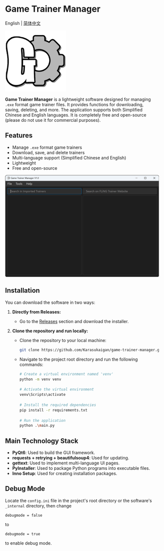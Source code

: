 # Game Trainer Manager

English | [简体中文](./README_ZH.md)

<img src="app/resources/logo.png" alt="Logo" width="200" height="200">

**Game Trainer Manager** is a lightweight software designed for managing `.exe` format game trainer files. It provides functions for downloading, saving, deleting, and more. The application supports both Simplified Chinese and English languages. It is completely free and open-source (please do not use it for commercial purposes).

## Features

- Manage `.exe` format game trainers
- Download, save, and delete trainers
- Multi-language support (Simplified Chinese and English)
- Lightweight
- Free and open-source

![screenshot](app/resources/screenshot_en.png)

## Installation

You can download the software in two ways:

1. **Directly from Releases:**
   - Go to the [Releases](https://github.com/Karasukaigan/game-trainer-manager/releases) section and download the installer.

2. **Clone the repository and run locally:**
   - Clone the repository to your local machine:
     ```bash
     git clone https://github.com/Karasukaigan/game-trainer-manager.git
     ```
   - Navigate to the project root directory and run the following commands:

     ```bash
     # Create a virtual environment named 'venv'
     python -m venv venv

     # Activate the virtual environment
     venv\Scripts\activate

     # Install the required dependencies
     pip install -r requirements.txt

     # Run the application
     python .\main.py
     ```

## Main Technology Stack

- **PyQt6**: Used to build the GUI framework.
- **requests + retrying + beautifulsoup4**: Used for updating.
- **gettext**: Used to implement multi-language UI pages.
- **PyInstaller**: Used to package Python programs into executable files.
- **Inno Setup**: Used for creating installation packages.

## Debug Mode

Locate the `config.ini` file in the project's root directory or the software's `_internal` directory, then change
```
debugmode = false
```
to
```
debugmode = true
```
to enable debug mode.